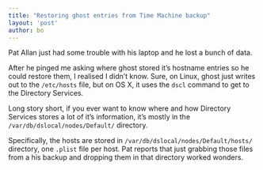 ```yaml
---
title: "Restoring ghost entries from Time Machine backup"
layout: 'post'
author: bo
---
```


Pat Allan just had some trouble with his laptop and he lost a bunch of
data.

After he pinged me asking where ghost stored it’s hostname entries so he
could restore them, I realised I didn’t know. Sure, on Linux, ghost just
writes out to the `/etc/hosts` file, but on OS X, it uses the `dscl`
command to get to the Directory Services.

Long story short, if you ever want to know where and how Directory
Services stores a lot of it’s information, it’s mostly in the
`/var/db/dslocal/nodes/Default/` directory.

Specifically, the hosts are stored in
`/var/db/dslocal/nodes/Default/hosts/` directory, one `.plist` file per
host. Pat reports that just grabbing those files from a his backup and
dropping them in that directory worked wonders.

